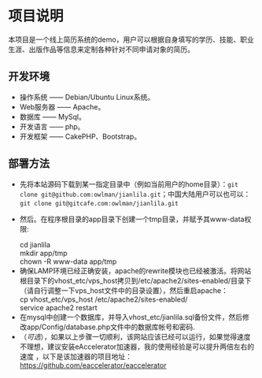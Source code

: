 
项目说明
====== 
本项目是一个线上简历系统的demo，用户可以根据自身填写的学历、技能、职业生涯、出版作品等信息来定制各种针对不同申请对象的简历。

开发环境
------
+ 操作系统       —— Debian/Ubuntu Linux系统。
+ Web服务器 		—— Apache。
+ 数据库         —— MySql。
+ 开发语言       —— php。
+ 开发框架       —— CakePHP、Bootstrap。

部署方法
------ 
- 先将本站源码下载到某一指定目录中（例如当前用户的home目录）：`git clone git@github.com:owlman/jianlila.git`；中国大陆用户可以也可以：`git clone git@gitcafe.com:owlman/jianlila.git`  
+ 然后。在程序根目录的app目录下创建一个tmp目录，并赋予其www-data权限:  
	>
	cd jianlila  
	mkdir app/tmp  
	chown -R www-data app/tmp
+ 确保LAMP环境已经正确安装，apache的rewrite模块也已经被激活。将网站根目录下的vhost_etc/vps_host拷贝到/etc/apache2/sites-enabled/目录下（请自行调整一下vps_host文件中的目录设置），然后重启apache：  
	cp vhost_etc/vps_host /etc/apache2/sites-enabled/  
	service apache2 restart
+ 在mysql中创建一个数据库，并导入vhost_etc/jianlila.sql备份文件，然后修改app/Config/database.php文件中的数据库帐号和密码.
+ （*可选*），如果以上步骤一切顺利，该网站应该已经可以运行，如果觉得速度不理想，建议安装eAccelerator加速器，我的使用经验是可以提升两倍左右的速度 ，以下是该加速器的项目地址：
https://github.com/eaccelerator/eaccelerator
